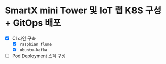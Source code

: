 # SmartX mini Tower 및 IoT 랩 K8S 구성 + GitOps 배포

- [x] CI 라인 구축
  - [x] `raspbian flume`
  - [x] `ubuntu-kafka`
- [ ] Pod Deployment 스펙 구성

